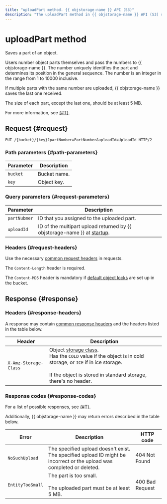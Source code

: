 ```yaml
---
title: "uploadPart method. {{ objstorage-name }} API (S3)"
description: "The uploadPart method in {{ objstorage-name }} API (S3) saves a part of the object. Users assign numbers to object parts and pass them to {{ objstorage-name }}. The number uniquely identifies the part and determines its position in the general sequence. The number is an integer in the range from 1 to 10000 inclusive."
---
```


# uploadPart method

Saves a part of an object.

Users number object parts themselves and pass the numbers to {{ objstorage-name }}. The number uniquely identifies the part and determines its position in the general sequence. The number is an integer in the range from 1 to 10000 inclusive.

If multiple parts with the same number are uploaded, {{ objstorage-name }} saves the last one received.

The size of each part, except the last one, should be at least 5 MB.

For more information, see [{#T}](../multipart.md).


## Request {#request}

```
PUT /{bucket}/{key}?partNumber=PartNumber&uploadId=UploadId HTTP/2
```

### Path parameters {#path-parameters}

| Parameter | Description |
----- | -----
| `bucket` | Bucket name. |
| `key` | Object key. |


### Query parameters {#request-parameters}

| Parameter | Description |
----- | -----
| `partNubmer` | ID that you assigned to the uploaded part. |
| `uploadId` | ID of the multipart upload returned by {{ objstorage-name }} at [startup](startupload.md). |


### Headers {#request-headers}

Use the necessary [common request headers](../common-request-headers.md) in requests.

The `Content-Length` header is required.

The `Content-MD5` header is mandatory if [default object locks](../../../concepts/object-lock.md#default) are set up in the bucket.


## Response {#response}

### Headers {#response-headers}

A response may contain [common response headers](../common-response-headers.md) and the headers listed in the table below.

| Header | Description |
----- | -----
| `X-Amz-Storage-Class` | Object [storage class](../../../concepts/storage-class.md).<br/>Has the `COLD` value if the object is in cold storage, or `ICE` if in ice storage.<br/><br/>If the object is stored in standard storage, there's no header. |


### Response codes {#response-codes}

For a list of possible responses, see [{#T}](../response-codes.md).

Additionally, {{ objstorage-name }} may return errors described in the table below.

| Error | Description | HTTP code |
----- | ----- | -----
| `NoSuchUpload` | The specified upload doesn't exist. The specified upload ID might be incorrect or the upload was completed or deleted. | 404 Not Found |
| `EntityTooSmall` | The part is too small.<br/><br/>The uploaded part must be at least 5 MB. | 400 Bad Request |


